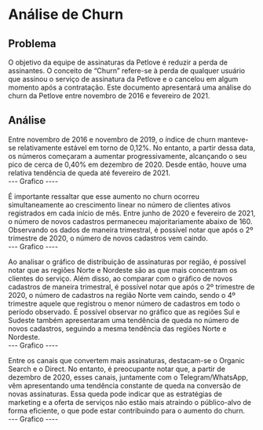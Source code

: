 # Análise de Churn

## Problema
O objetivo da equipe de assinaturas da Petlove é reduzir a perda de assinantes.
O conceito de “Churn” refere-se à perda de qualquer usuário que assinou o serviço
de assinatura da Petlove e o cancelou em algum momento após a contratação. 
Este documento apresentará uma análise do churn da Petlove entre novembro de 2016 e fevereiro de 2021.
 
## Análise

Entre novembro de 2016 e novembro de 2019, o índice de churn manteve-se relativamente
estável em torno de 0,12%. No entanto, a partir dessa data, os números começaram a
aumentar progressivamente, alcançando o seu pico de cerca de 0,40% em dezembro de 2020.
Desde então, houve uma relativa tendência de queda até fevereiro de 2021.\
--- Grafico ----

É importante ressaltar que esse aumento no churn ocorreu simultaneamente ao crescimento
linear no número de clientes ativos registrados em cada início de mês.
Entre junho de 2020 e fevereiro de 2021, o número de novos cadastros permaneceu 
majoritariamente abaixo de 160. Observando os dados de maneira trimestral, 
é possível notar que após o 2º trimestre de 2020, o número de novos cadastros vem caindo.\
--- Grafico ----

Ao analisar o gráfico de distribuição de assinaturas por região, é possível 
notar que as regiões Norte e Nordeste são as que mais concentram os clientes do serviço. 
Além disso, ao comparar com o gráfico de novos cadastros de maneira trimestral, é possível notar 
que após o 2º trimestre de 2020, o número de cadastros na região Norte vem caindo, 
sendo o 4º trimestre aquele que registrou o menor número de cadastros em todo o período observado. 
É possível observar no gráfico que as regiões Sul e Sudeste também apresentaram uma tendência 
de queda no número de novos cadastros, seguindo a mesma tendência das regiões Norte e Nordeste.\
--- Grafico ----

Entre os canais que convertem mais assinaturas, destacam-se o Organic Search e o Direct. 
No entanto, é preocupante notar que, a partir de dezembro de 2020, esses canais, 
juntamente com o Telegram/WhatsApp, vêm apresentando uma tendência constante de queda 
na conversão de novas assinaturas. Essa queda pode indicar que as estratégias de marketing e a 
oferta de serviços não estão mais atraindo o público-alvo de forma eficiente, o que pode estar
contribuindo para o aumento do churn.\
--- Grafico ----